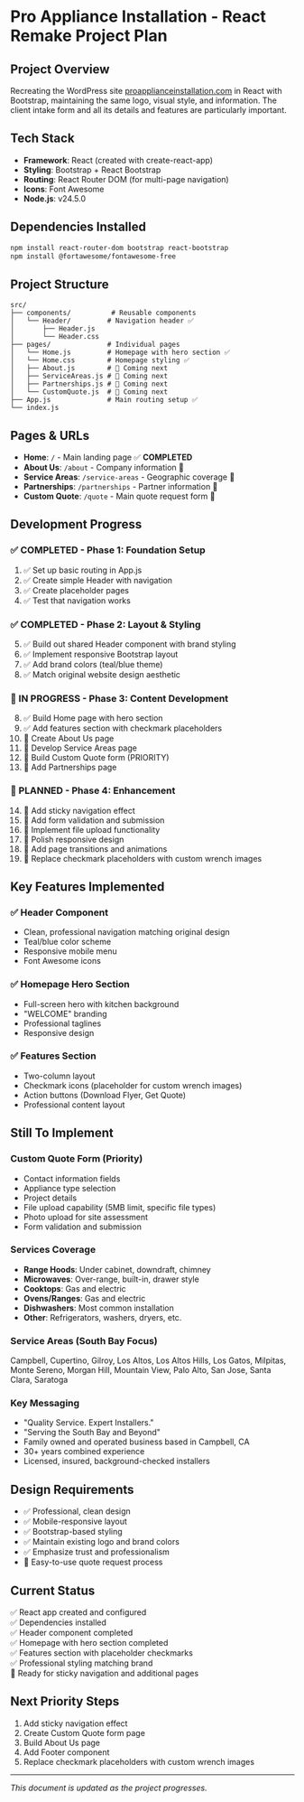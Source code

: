 # Pro Appliance Installation - React Remake Project Plan

## Project Overview
Recreating the WordPress site [proapplianceinstallation.com](https://www.proapplianceinstallation.com) in React with Bootstrap, maintaining the same logo, visual style, and information. The client intake form and all its details and features are particularly important.

## Tech Stack
- **Framework**: React (created with create-react-app)
- **Styling**: Bootstrap + React Bootstrap
- **Routing**: React Router DOM (for multi-page navigation)
- **Icons**: Font Awesome
- **Node.js**: v24.5.0

## Dependencies Installed
```bash
npm install react-router-dom bootstrap react-bootstrap
npm install @fortawesome/fontawesome-free
```

## Project Structure
```
src/
├── components/          # Reusable components
│   └── Header/         # Navigation header ✅
│       ├── Header.js
│       └── Header.css
├── pages/              # Individual pages
│   └── Home.js         # Homepage with hero section ✅
│   └── Home.css        # Homepage styling ✅
│   ├── About.js        # 🔄 Coming next
│   ├── ServiceAreas.js # 🔄 Coming next
│   ├── Partnerships.js # 🔄 Coming next
│   └── CustomQuote.js  # 🔄 Coming next
├── App.js              # Main routing setup ✅
└── index.js
```

## Pages & URLs
- **Home**: `/` - Main landing page ✅ **COMPLETED**
- **About Us**: `/about` - Company information 🔄
- **Service Areas**: `/service-areas` - Geographic coverage 🔄
- **Partnerships**: `/partnerships` - Partner information 🔄
- **Custom Quote**: `/quote` - Main quote request form 🔄

## Development Progress

### ✅ COMPLETED - Phase 1: Foundation Setup
1. ✅ Set up basic routing in App.js
2. ✅ Create simple Header with navigation
3. ✅ Create placeholder pages
4. ✅ Test that navigation works

### ✅ COMPLETED - Phase 2: Layout & Styling
5. ✅ Build out shared Header component with brand styling
6. ✅ Implement responsive Bootstrap layout
7. ✅ Add brand colors (teal/blue theme)
8. ✅ Match original website design aesthetic

### 🔄 IN PROGRESS - Phase 3: Content Development
8. ✅ Build Home page with hero section
9. ✅ Add features section with checkmark placeholders
10. 🔄 Create About Us page
11. 🔄 Develop Service Areas page
12. 🔄 Build Custom Quote form (PRIORITY)
13. 🔄 Add Partnerships page

### 🔄 PLANNED - Phase 4: Enhancement
14. 🔄 Add sticky navigation effect
15. 🔄 Add form validation and submission
16. 🔄 Implement file upload functionality
17. 🔄 Polish responsive design
18. 🔄 Add page transitions and animations
19. 🔄 Replace checkmark placeholders with custom wrench images

## Key Features Implemented

### ✅ Header Component
- Clean, professional navigation matching original design
- Teal/blue color scheme
- Responsive mobile menu
- Font Awesome icons

### ✅ Homepage Hero Section
- Full-screen hero with kitchen background
- "WELCOME" branding
- Professional taglines
- Responsive design

### ✅ Features Section
- Two-column layout
- Checkmark icons (placeholder for custom wrench images)
- Action buttons (Download Flyer, Get Quote)
- Professional content layout

## Still To Implement

### Custom Quote Form (Priority)
- Contact information fields
- Appliance type selection
- Project details
- File upload capability (5MB limit, specific file types)
- Photo upload for site assessment
- Form validation and submission

### Services Coverage
- **Range Hoods**: Under cabinet, downdraft, chimney
- **Microwaves**: Over-range, built-in, drawer style
- **Cooktops**: Gas and electric
- **Ovens/Ranges**: Gas and electric
- **Dishwashers**: Most common installation
- **Other**: Refrigerators, washers, dryers, etc.

### Service Areas (South Bay Focus)
Campbell, Cupertino, Gilroy, Los Altos, Los Altos Hills, Los Gatos, Milpitas, Monte Sereno, Morgan Hill, Mountain View, Palo Alto, San Jose, Santa Clara, Saratoga

### Key Messaging
- "Quality Service. Expert Installers."
- "Serving the South Bay and Beyond"
- Family owned and operated business based in Campbell, CA
- 30+ years combined experience
- Licensed, insured, background-checked installers

## Design Requirements
- ✅ Professional, clean design
- ✅ Mobile-responsive layout
- ✅ Bootstrap-based styling
- ✅ Maintain existing logo and brand colors
- ✅ Emphasize trust and professionalism
- 🔄 Easy-to-use quote request process

## Current Status
✅ React app created and configured  
✅ Dependencies installed  
✅ Header component completed  
✅ Homepage with hero section completed  
✅ Features section with placeholder checkmarks  
✅ Professional styling matching brand  
🔄 Ready for sticky navigation and additional pages  

## Next Priority Steps
1. Add sticky navigation effect
2. Create Custom Quote form page
3. Build About Us page
4. Add Footer component
5. Replace checkmark placeholders with custom wrench images

---
*This document is updated as the project progresses.*
